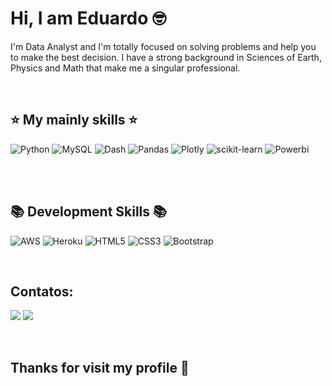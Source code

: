 # Hi, I am Eduardo :nerd_face:

I'm Data Analyst and I'm totally focused on solving problems and help you to make the best decision. I have a strong background in Sciences of Earth, Physics and Math that make me a singular professional.

<br>


## :star: My mainly skills :star:

<div>
  
![Python](https://img.shields.io/badge/python-3670A0?style=for-the-badge&logo=python&logoColor=ffdd54)  ![MySQL](https://img.shields.io/badge/mysql-%2300f.svg?style=for-the-badge&logo=mysql&logoColor=white)   ![Dash](https://img.shields.io/badge/dash-008DE4?style=for-the-badge&logo=dash&logoColor=white)   ![Pandas](https://img.shields.io/badge/pandas-%23150458.svg?style=for-the-badge&logo=pandas&logoColor=white) 	![Plotly](https://img.shields.io/badge/Plotly-%233F4F75.svg?style=for-the-badge&logo=plotly&logoColor=white)   ![scikit-learn](https://img.shields.io/badge/scikit--learn-%23F7931E.svg?style=for-the-badge&logo=scikit-learn&logoColor=white)   ![Powerbi](https://img.shields.io/badge/-PowerBi-FFFF00?style=for-the-badge&logo=powerbi&logoColor=white)
  
<br>

 
</div>

<br>

## :books: Development Skills :books:

<div>

![AWS](https://img.shields.io/badge/AWS-%23FF9900.svg?style=for-the-badge&logo=amazon-aws&logoColor=white) ![Heroku](https://img.shields.io/badge/heroku-%23430098.svg?style=for-the-badge&logo=heroku&logoColor=white) 	![HTML5](https://img.shields.io/badge/html5-%23E34F26.svg?style=for-the-badge&logo=html5&logoColor=white) ![CSS3](https://img.shields.io/badge/css3-%231572B6.svg?style=for-the-badge&logo=css3&logoColor=white)  	![Bootstrap](https://img.shields.io/badge/bootstrap-%23563D7C.svg?style=for-the-badge&logo=bootstrap&logoColor=white)

</div>  

<br>

## Contatos:

<div>

<a href = "mailto:edu.amarante18@gmail.com"><img src="https://img.shields.io/badge/Gmail-D14836?style=for-the-badge&logo=gmail&logoColor=white" target="_blank"></a>
<a href="https://www.linkedin.com/in/eduardo-amarante/" target="_blank"><img src="https://img.shields.io/badge/-LinkedIn-%230077B5?style=for-the-badge&logo=linkedin&logoColor=white" target="_blank"></a>  

</div>

<br>

## Thanks for visit my profile :wave:

